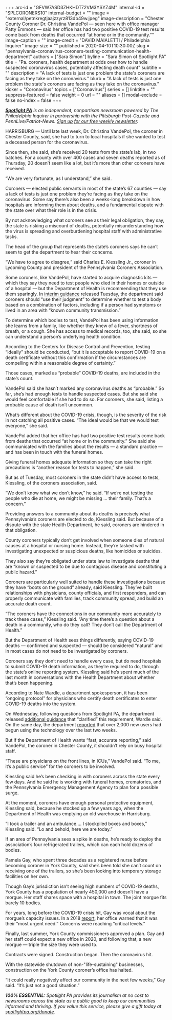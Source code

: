 +++
arc-id = "GFVW7ASD3ZHKHDT72VM3YSYZ4M"
internal-id = "SPLCORONERS10"
internal-budget = ""
image = "external/petnkregtjaajzzyrz813db49w.jpeg"
image-description = "Chester County Coroner Dr. Christina VandePol — seen here with office manager Patty Emmons — said her office has had two positive COVID-19 test results come back from deaths that occurred “at home or in the community.”"
image-caption = ""
image-credit = "DAVID MAIALETTI / Philadelphia Inquirer"
image-size = ""
published = 2020-04-10T10:30:00Z
slug = "pennsylvania-coronavirus-coroners-testing-communication-health-department"
authors = ["Sara Simon"]
byline = "Sara Simon of Spotlight PA"
title = "Pa. coroners, health department at odds over how to handle suspected coronavirus cases, potentially affecting death count"
subtitle = ""
description = "A lack of tests is just one problem the state's coroners are facing as they take on the coronavirus."
blurb = "A lack of tests is just one problem the state's coroners are facing as they take on the coronavirus."
kicker = "Coronavirus"
topics = ["Coronavirus"]
series = []
linktitle = ""
suppress-featured = false
weight = 0
url = ""
aliases = []
modal-exclude = false
no-index = false
+++

<a href="https://www.spotlightpa.org/"><i><b>Spotlight PA</b></i></a><i> is an independent, nonpartisan newsroom powered by The Philadelphia Inquirer in partnership with the Pittsburgh Post-Gazette and PennLive/Patriot-News. </i><a href="https://www.spotlightpa.org/newsletters"><i>Sign up for our free weekly newsletter</i></a><i>.</i>

HARRISBURG — Until late last week, Dr. Christina VandePol, the coroner in Chester County, said, she had to turn to local hospitals if she wanted to test a deceased person for the coronavirus.

Since then, she said, she’s received 20 tests from the state’s lab, in two batches. For a county with over 400 cases and seven deaths reported as of Thursday, 20 doesn’t seem like a lot, but it’s more than other coroners have received.

“We are very fortunate, as I understand,” she said.

Coroners — elected public servants in most of the state’s 67 counties — say a lack of tests is just one problem they’re facing as they take on the coronavirus. Some say there’s also been a weeks-long breakdown in how hospitals are informing them about deaths, and a fundamental dispute with the state over what their role is in the crisis.

By not acknowledging what coroners see as their legal obligation, they say, the state is risking a miscount of deaths, potentially misunderstanding how the virus is spreading and overburdening hospital staff with administrative tasks.

The head of the group that represents the state’s coroners says he can’t seem to get the department to hear their concerns.

“We have to agree to disagree,” said Charles E. Kiessling Jr., coroner in Lycoming County and president of the Pennsylvania Coroners Association.

<script src="https://www.spotlightpa.org/embed.js" async></script><div data-spl-embed-version="1" data-spl-src="https://www.spotlightpa.org/embeds/donate/"></div>


Some coroners, like VandePol, have started to acquire diagnostic kits — which they say they need to test people who died in their homes or outside of a hospital — but the Department of Health is recommending that they use them sparingly. In <a href="https://www.health.pa.gov/topics/Documents/Diseases%20and%20Conditions/Interim%20Guidance%20on%20Postmortem%20Care%20of%20a%20Decedent%20Whose%20Death%20is%20Confirmed%20or%20Suspected%20to%20be%20Attributed%20to%20COVID-19.pdf">interim guidance</a> released Tuesday, the department said coroners should “use their judgment” to determine whether to test a body based on a combination of factors, including if a person had symptoms or lived in an area with “known community transmission.”

To determine which bodies to test, VandePol has been using information she learns from a family, like whether they knew of a fever, shortness of breath, or a cough. She has access to medical records, too, she said, so she can understand a person’s underlying health condition.

According to the Centers for Disease Control and Prevention, testing “ideally” should be conducted, “but it is acceptable to report COVID–19 on a death certificate without this confirmation if the circumstances are compelling within a reasonable degree of certainty.”

Those cases, marked as “probable” COVID-19 deaths, are included in the state’s count.

VandePol said she hasn’t marked any coronavirus deaths as “probable.” So far, she’s had enough tests to handle suspected cases. But she said she would feel comfortable if she had to do so. For coroners, she said, listing a probable cause of death isn’t uncommon.

What’s different about the COVID-19 crisis, though, is the severity of the risk in not catching all positive cases. “The ideal would be that we would test everyone,” she said.

VandePol added that her office has had two positive test results come back from deaths that occurred “at home or in the community.” She said she communicated with the families about the results — a standard practice — and has been in touch with the funeral homes.

Giving funeral homes adequate information so they can take the right precautions is “another reason for tests to happen,” she said.

But as of Tuesday, most coroners in the state didn’t have access to tests, Kiessling, of the coroners association, said.

“We don’t know what we don’t know,” he said. “If we’re not testing the people who die at home, we might be missing … their family. That’s a concern.”

Providing answers to a community about its deaths is precisely what Pennsylvania’s coroners are elected to do, Kiessling said. But because of a dispute with the state Health Department, he said, coroners are hindered in that obligation.

County coroners typically don’t get involved when someone dies of natural causes at a hospital or nursing home. Instead, they’re tasked with investigating unexpected or suspicious deaths, like homicides or suicides.

They also say they’re obligated under state law to investigate deaths that are “known or suspected to be due to contagious disease and constituting a public hazard.”

Coroners are particularly well suited to handle these investigations because they have “boots on the ground” already, said Kiessling. They’ve built relationships with physicians, county officials, and first responders, and can properly communicate with families, track community spread, and build an accurate death count.

“The coroners have the connections in our community more accurately to track these cases,” Kiessling said. “Any time there’s a question about a death in a community, who do they call? They don’t call the Department of Health.”

But the Department of Health sees things differently, saying COVID-19 deaths — confirmed and suspected — should be considered “natural” and in most cases do not need to be investigated by coroners.

Coroners say they don’t need to handle every case, but do need hospitals to submit COVID-19 death information, as they’re required to do, through the state’s online reporting system. Kiessling said he’s spent much of the last month in conversations with the Health Department about whether that’s been happening.

<script src="https://www.spotlightpa.org/embed.js" async></script><div data-spl-embed-version="1" data-spl-src="https://www.spotlightpa.org/embeds/newsletter/"></div>


According to Nate Wardle, a department spokesperson, it has been “ongoing protocol” for physicians who certify death certificates to enter COVID-19 deaths into the system.

On Wednesday, following questions from Spotlight PA, the department released <a href="https://www.health.pa.gov/topics/Documents/Reporting-Registries/SRN%202020-13%20Additional%20Guidance%20for%20Medical%20Professionals%20-%20Reporting%20of%20Deaths%20Attributed%20to%20COVID-19.pdf">additional guidance</a> that “clarified” this requirement, Wardle said. On the same day, the department <a href="https://www.health.pa.gov/topics/Documents/Reporting-Registries/SRN%202020-13%20Additional%20Guidance%20for%20Medical%20Professionals%20-%20Reporting%20of%20Deaths%20Attributed%20to%20COVID-19.pdf">reported</a> that over 2,000 new users had begun using the technology over the last two weeks.

But if the Department of Health wants “fast, accurate reporting,” said VandePol, the coroner in Chester County, it shouldn’t rely on busy hospital staff.

“These are physicians on the front lines, in ICUs,” VandePol said. “To me, it’s a public service” for the coroners to be involved.



Kiessling said he’s been checking in with coroners across the state every few days. And he said he is working with funeral homes, crematories, and the Pennsylvania Emergency Management Agency to plan for a possible surge.

At the moment, coroners have enough personal protective equipment, Kiessling said, because he stocked up a few years ago, when the Department of Health was emptying an old warehouse in Harrisburg.

“I took a trailer and an ambulance.… I stockpiled boxes and boxes,” Kiessling said. “Lo and behold, here we are today.”

If an area of Pennsylvania sees a spike in deaths, he’s ready to deploy the association’s four refrigerated trailers, which can each hold dozens of bodies.

Pamela Gay, who spent three decades as a registered nurse before becoming coroner in York County, said she’s been told she can’t count on receiving one of the trailers, so she’s been looking into temporary storage facilities on her own.

Though Gay’s jurisdiction isn’t seeing high numbers of COVID-19 deaths, York County has a population of nearly 450,000 and doesn’t have a morgue. Her staff shares space with a hospital in town. The joint morgue fits barely 10 bodies.

For years, long before the COVID-19 crisis hit, Gay was vocal about the morgue’s capacity issues. In a 2018 <a href="https://yorkcountypa.gov/images/pdf/coroner/2018_York_County_PA_Coroner_Annual_Report.pdf">report</a>, her office warned that it was their “most urgent need.” Concerns were reaching “critical levels.”

Finally, last summer, York County commissioners approved a plan. Gay and her staff could expect a new office in 2020, and following that, a new morgue — triple the size they were used to.

Contracts were signed. Construction began. Then the coronavirus hit.

With the statewide shutdown of non-"life-sustaining" businesses, construction on the York County coroner’s office has halted.

“It could really negatively affect our community in the next few weeks,” Gay said. “It’s just not a good situation.”

<i><b>100% ESSENTIAL: </b></i><i>Spotlight PA provides its journalism at no cost to newsrooms across the state as a public good to keep our communities informed and thriving. If you value this service, please give a gift today at </i><a href="https://www.spotlightpa.org/donate"><i>spotlightpa.org/donate</i></a><i>.</i>

<script src="https://www.spotlightpa.org/embed.js" async></script><div data-spl-embed-version="1" data-spl-src="https://www.spotlightpa.org/embeds/tips/?tip_text=Do%20you%20have%20a%20tip%20about%20%3Cb%3Ehow%20Pa.'s%20government%20is%20responding%20to%20the%20coronavirus%3C%2Fb%3E%3F%20Tell%20us."></div>
